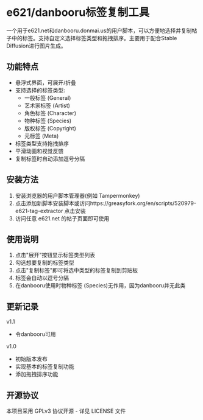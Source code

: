 # e621/danbooru标签复制工具

一个用于e621.net和danbooru.donmai.us的用户脚本，可以方便地选择并复制帖子中的标签。支持自定义选择标签类型和拖拽排序。主要用于配合Stable Diffusion进行图片生成。

## 功能特点

- 悬浮式界面，可展开/折叠
- 支持选择的标签类型:
  - 一般标签 (General)
  - 艺术家标签 (Artist) 
  - 角色标签 (Character)
  - 物种标签 (Species)
  - 版权标签 (Copyright)
  - 元标签 (Meta)
- 标签类型支持拖拽排序
- 平滑动画和视觉反馈
- 复制标签时自动添加逗号分隔

## 安装方法

1. 安装浏览器的用户脚本管理器(例如 Tampermonkey)
2. 点击添加新脚本安装脚本或访问https://greasyfork.org/en/scripts/520979-e621-tag-extractor 点击安装
3. 访问任意 e621.net 的帖子页面即可使用

## 使用说明

1. 点击"展开"按钮显示标签类型列表
2. 勾选想要复制的标签类型
3. 点击"复制标签"即可将选中类型的标签复制到剪贴板
4. 标签会自动以逗号分隔
5. 在danbooru使用时物种标签 (Species)无作用，因为danbooru并无此类

## 更新记录
v1.1
- 令danbooru可用

v1.0
- 初始版本发布
- 实现基本的标签复制功能
- 添加拖拽排序功能

## 开源协议

本项目采用 GPLv3 协议开源 - 详见 LICENSE 文件
